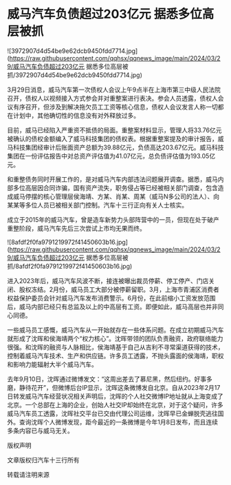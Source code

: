 # 威马汽车负债超过203亿元 据悉多位高层被抓

![3972907d4d54be9e62dcb9450fdd7714.jpg](https://raw.githubusercontent.com/qqhsx/qqnews_image/main/2024/03/29/威马汽车负债超过203亿元 据悉多位高层被抓/3972907d4d54be9e62dcb9450fdd7714.jpg)

3月29日消息，威马汽车第一次债权人会议上午9点半在上海市第三中级人民法院召开，债权人以视频接入方式参会并对重整案进行表决。参会人员透露，债权人会议有序召开，但涉及到解决拖欠员工工资等核心信息，债权人会议发言人称一切都在计划中，其他确切性的信息没有对外释放过多。

目前，威马已经陷入严重资不抵债的局面。重整案材料显示，管理人将33.76亿元被确认的债权金额编入了威马科技集团的债权表。根据重整案提及的审计报告，威马科技集团经审计后账面资产总额为39.88亿元，负债高达203.67亿元。威马科技集团在一份评估报告中对总资产评估值为41.07亿元，总负债评估值为193.05亿元。

和重整债务同时开展工作的，是对威马汽车内部违法问题展开调查。据悉，威马内部多位高层因合同诈骗，国有资产流失，职务侵占等已经被相关部门调查，包含造成威马停摆的核心管理层侯海靖、方某、肖某、周某（威马N多公司的法人）、向某某等多位人员已被相关部门控制。汽车十三行正向有关人士核实。

成立于2015年的威马汽车，曾是造车新势力头部阵营中的一员，但现在处于破产重整阶段，威马汽车先后三次尝试上市均无果而终。

![8afdf2f0fa9791219972f41450603b16.jpg](https://raw.githubusercontent.com/qqhsx/qqnews_image/main/2024/03/29/威马汽车负债超过203亿元 据悉多位高层被抓/8afdf2f0fa9791219972f41450603b16.jpg)

进入2023年后，威马汽车风波不断，接连被曝出裁员停薪、停工停产、门店关闭、股权冻结。2月份，威马员工大部分被停薪留职。3月，上海市青浦区消费者权益保护委员会针对威马汽车发布消费警示。6月份，在此前缩小工资发放范围后，威马内部已经只有总监及以上的中高层有工资。即便如此，威马高层也并非同心同德。

一些威马员工感慨，威马汽车从一开始就存在一些体系问题。在成立初期威马汽车就形成了沈晖和侯海靖两个“权力核心”。沈晖带领的团队负责融资，政府联络能力很强。和沈晖的融资与人脉相比，侯海靖基于自己从吉利不寻常渠道获得的技术，控制着威马汽车技术、生产和供应链。许多员工透露，不抛头露面的侯海靖，职权和影响力能辐射大半个威马汽车。

去年9月10日，沈晖通过微博发文：“这周出差去了慕尼黑，然后纽约。好事多磨，静待花开”，但微博后台IP显示，沈晖这条微博发自北京。自从2023年2月17日转发威马汽车经营状况相关声明后，沈晖的个人社交微博IP地址就从上海变成了北京。一个总部在上海的企业，创始人社交IP却始终在北京，对于这个疑问，许多威马汽车员工透露，沈晖社交平台已交由代理公司运维，沈晖早已金蝉脱壳逃往国外。查询沈晖个人微博发现，距今最近的一条微博是今年1月8日发布，而且连续多条内容已与威马无关。

版权声明

文章版权归汽车十三行所有

转载请注明来源

